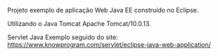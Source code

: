 Projeto exemplo de aplicação Web Java EE construído no Eclipse.

Utilizando o Java Tomcat Apache Tomcat/10.0.13.

Servlet Java 
Exemplo seguido do site: https://www.knowprogram.com/servlet/eclipse-java-web-application/
